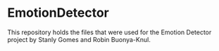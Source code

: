 # EmotionDetector

This repository holds the files that were used for the Emotion Detector project by Stanly Gomes and Robin Buonya-Knul.
